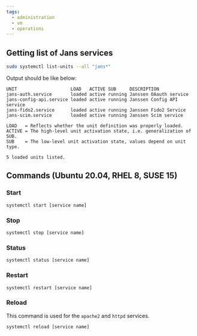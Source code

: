 ```yaml
---
tags:
  - administration
  - vm
  - operations
---
```


## Getting list of Jans services

```bash
sudo systemctl list-units --all "jans*"
```

Output should be like below: 
```
UNIT                    LOAD   ACTIVE SUB     DESCRIPTION               
jans-auth.service       loaded active running Janssen OAauth service    
jans-config-api.service loaded active running Janssen Config API service
jans-fido2.service      loaded active running Janssen Fido2 Service     
jans-scim.service       loaded active running Janssen Scim service      

LOAD   = Reflects whether the unit definition was properly loaded.
ACTIVE = The high-level unit activation state, i.e. generalization of SUB.
SUB    = The low-level unit activation state, values depend on unit type.

5 loaded units listed.
```

## Commands (Ubuntu 20.04, RHEL 8, SUSE 15)

### Start

``` 
systemctl start [service name]
```

### Stop

```
systemctl stop [service name]
```

### Status

```
systemctl status [service name]
```

### Restart

```
systemctl restart [service name]
```

### Reload
This command is used for the `apache2` and `httpd` services.

```
systemctl reload [service name]
```
